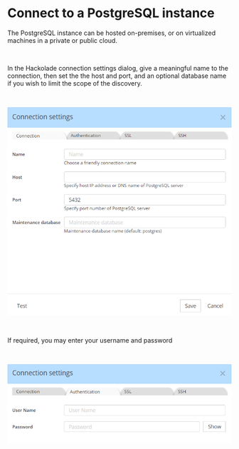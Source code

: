 # Connect to a PostgreSQL instance

The PostgreSQL instance can be hosted on-premises, or on virtualized machines in a private or public cloud. &nbsp;

&nbsp;

In the Hackolade connection settings dialog, give a meaningful name to the connection, then set the the host and port, and an optional database name if you wish to limit the scope of the discovery.

&nbsp;

![PostgreSQL connection settings](<lib/PostgreSQL%20connection%20settings.png>)

&nbsp;

If required, you may enter your username and password

&nbsp;

![Image](<lib/MariaDB%20connection%20settings%20auth.png>)

